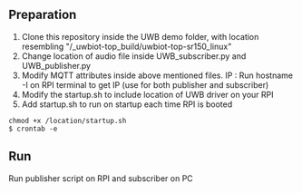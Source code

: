 Preparation
-----------
1. Clone this repository inside the UWB demo folder, with location resembling "/_uwbiot-top_build/uwbiot-top-sr150_linux"
2. Change location of audio file inside UWB_subscriber.py and UWB_publisher.py
3. Modify MQTT attributes inside above mentioned files.
   IP : Run hostname -I on RPI terminal to get IP (use for both publisher and subscriber)
4. Modify the startup.sh to include location of UWB driver on your RPI
5. Add startup.sh to run on startup each time RPI is booted

```
chmod +x /location/startup.sh
$ crontab -e
```

Run
---
Run publisher script on RPI and subscriber on PC
